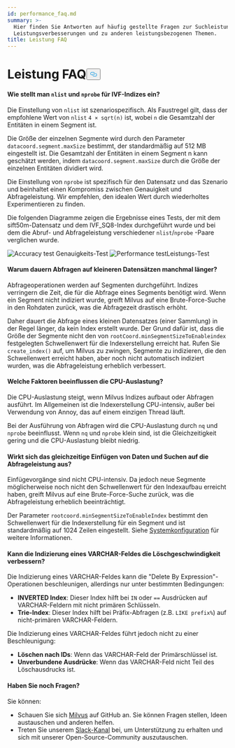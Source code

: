 ```yaml
---
id: performance_faq.md
summary: >-
  Hier finden Sie Antworten auf häufig gestellte Fragen zur Suchleistung, zu
  Leistungsverbesserungen und zu anderen leistungsbezogenen Themen.
title: Leistung FAQ
---
```


<h1 id="Performance-FAQ" class="common-anchor-header">Leistung FAQ<button data-href="#Performance-FAQ" class="anchor-icon" translate="no">
      <svg translate="no"
        aria-hidden="true"
        focusable="false"
        height="20"
        version="1.1"
        viewBox="0 0 16 16"
        width="16"
      >
        <path
          fill="#0092E4"
          fill-rule="evenodd"
          d="M4 9h1v1H4c-1.5 0-3-1.69-3-3.5S2.55 3 4 3h4c1.45 0 3 1.69 3 3.5 0 1.41-.91 2.72-2 3.25V8.59c.58-.45 1-1.27 1-2.09C10 5.22 8.98 4 8 4H4c-.98 0-2 1.22-2 2.5S3 9 4 9zm9-3h-1v1h1c1 0 2 1.22 2 2.5S13.98 12 13 12H9c-.98 0-2-1.22-2-2.5 0-.83.42-1.64 1-2.09V6.25c-1.09.53-2 1.84-2 3.25C6 11.31 7.55 13 9 13h4c1.45 0 3-1.69 3-3.5S14.5 6 13 6z"
        ></path>
      </svg>
    </button></h1><h4 id="How-to-set-nlist-and-nprobe-for-IVF-indexes" class="common-anchor-header">Wie stellt man <code translate="no">nlist</code> und <code translate="no">nprobe</code> für IVF-Indizes ein?</h4><p>Die Einstellung von <code translate="no">nlist</code> ist szenariospezifisch. Als Faustregel gilt, dass der empfohlene Wert von <code translate="no">nlist</code> <code translate="no">4 × sqrt(n)</code> ist, wobei <code translate="no">n</code> die Gesamtzahl der Entitäten in einem Segment ist.</p>
<p>Die Größe der einzelnen Segmente wird durch den Parameter <code translate="no">datacoord.segment.maxSize</code> bestimmt, der standardmäßig auf 512 MB eingestellt ist. Die Gesamtzahl der Entitäten in einem Segment n kann geschätzt werden, indem <code translate="no">datacoord.segment.maxSize</code> durch die Größe der einzelnen Entitäten dividiert wird.</p>
<p>Die Einstellung von <code translate="no">nprobe</code> ist spezifisch für den Datensatz und das Szenario und beinhaltet einen Kompromiss zwischen Genauigkeit und Abfrageleistung. Wir empfehlen, den idealen Wert durch wiederholtes Experimentieren zu finden.</p>
<p>Die folgenden Diagramme zeigen die Ergebnisse eines Tests, der mit dem sift50m-Datensatz und dem IVF_SQ8-Index durchgeführt wurde und bei dem die Abruf- und Abfrageleistung verschiedener <code translate="no">nlist</code>/<code translate="no">nprobe</code> -Paare verglichen wurde.</p>
<p>
  
   <span class="img-wrapper"> <img translate="no" src="/docs/v2.5.x/assets/accuracy_nlist_nprobe.png" alt="Accuracy test" class="doc-image" id="accuracy-test" />
   </span> <span class="img-wrapper"> <span>Genauigkeits-Test</span> </span> <span class="img-wrapper"> <img translate="no" src="/docs/v2.5.x/assets/performance_nlist_nprobe.png" alt="Performance test" class="doc-image" id="performance-test" /><span>Leistungs-Test</span> </span></p>
<h4 id="Why-do-queries-sometimes-take-longer-on-smaller-datasets" class="common-anchor-header">Warum dauern Abfragen auf kleineren Datensätzen manchmal länger?</h4><p>Abfrageoperationen werden auf Segmenten durchgeführt. Indizes verringern die Zeit, die für die Abfrage eines Segments benötigt wird. Wenn ein Segment nicht indiziert wurde, greift Milvus auf eine Brute-Force-Suche in den Rohdaten zurück, was die Abfragezeit drastisch erhöht.</p>
<p>Daher dauert die Abfrage eines kleinen Datensatzes (einer Sammlung) in der Regel länger, da kein Index erstellt wurde. Der Grund dafür ist, dass die Größe der Segmente nicht den von <code translate="no">rootCoord.minSegmentSizeToEnableindex</code> festgelegten Schwellenwert für die Indexerstellung erreicht hat. Rufen Sie <code translate="no">create_index()</code> auf, um Milvus zu zwingen, Segmente zu indizieren, die den Schwellenwert erreicht haben, aber noch nicht automatisch indiziert wurden, was die Abfrageleistung erheblich verbessert.</p>
<h4 id="What-factors-impact-CPU-usage" class="common-anchor-header">Welche Faktoren beeinflussen die CPU-Auslastung?</h4><p>Die CPU-Auslastung steigt, wenn Milvus Indizes aufbaut oder Abfragen ausführt. Im Allgemeinen ist die Indexerstellung CPU-intensiv, außer bei Verwendung von Annoy, das auf einem einzigen Thread läuft.</p>
<p>Bei der Ausführung von Abfragen wird die CPU-Auslastung durch <code translate="no">nq</code> und <code translate="no">nprobe</code> beeinflusst. Wenn <code translate="no">nq</code> und <code translate="no">nprobe</code> klein sind, ist die Gleichzeitigkeit gering und die CPU-Auslastung bleibt niedrig.</p>
<h4 id="Does-simultaneously-inserting-data-and-searching-impact-query-performance" class="common-anchor-header">Wirkt sich das gleichzeitige Einfügen von Daten und Suchen auf die Abfrageleistung aus?</h4><p>Einfügevorgänge sind nicht CPU-intensiv. Da jedoch neue Segmente möglicherweise noch nicht den Schwellenwert für den Indexaufbau erreicht haben, greift Milvus auf eine Brute-Force-Suche zurück, was die Abfrageleistung erheblich beeinträchtigt.</p>
<p>Der Parameter <code translate="no">rootcoord.minSegmentSizeToEnableIndex</code> bestimmt den Schwellenwert für die Indexerstellung für ein Segment und ist standardmäßig auf 1024 Zeilen eingestellt. Siehe <a href="/docs/de/v2.5.x/system_configuration.md">Systemkonfiguration</a> für weitere Informationen.</p>
<h4 id="Can-indexing-a-VARCHAR-field-improve-deletion-speed" class="common-anchor-header">Kann die Indizierung eines VARCHAR-Feldes die Löschgeschwindigkeit verbessern?</h4><p>Die Indizierung eines VARCHAR-Feldes kann die "Delete By Expression"-Operationen beschleunigen, allerdings nur unter bestimmten Bedingungen:</p>
<ul>
<li><strong>INVERTED Index</strong>: Dieser Index hilft bei <code translate="no">IN</code> oder <code translate="no">==</code> Ausdrücken auf VARCHAR-Feldern mit nicht primären Schlüsseln.</li>
<li><strong>Trie-Index</strong>: Dieser Index hilft bei Präfix-Abfragen (z.B. <code translate="no">LIKE prefix%</code>) auf nicht-primären VARCHAR-Feldern.</li>
</ul>
<p>Die Indizierung eines VARCHAR-Feldes führt jedoch nicht zu einer Beschleunigung:</p>
<ul>
<li><strong>Löschen nach IDs</strong>: Wenn das VARCHAR-Feld der Primärschlüssel ist.</li>
<li><strong>Unverbundene Ausdrücke</strong>: Wenn das VARCHAR-Feld nicht Teil des Löschausdrucks ist.</li>
</ul>
<h4 id="Still-have-questions" class="common-anchor-header">Haben Sie noch Fragen?</h4><p>Sie können:</p>
<ul>
<li>Schauen Sie sich <a href="https://github.com/milvus-io/milvus/issues">Milvus</a> auf GitHub an. Sie können Fragen stellen, Ideen austauschen und anderen helfen.</li>
<li>Treten Sie unserem <a href="https://join.slack.com/t/milvusio/shared_invite/enQtNzY1OTQ0NDI3NjMzLWNmYmM1NmNjOTQ5MGI5NDhhYmRhMGU5M2NhNzhhMDMzY2MzNDdlYjM5ODQ5MmE3ODFlYzU3YjJkNmVlNDQ2ZTk">Slack-Kanal</a> bei, um Unterstützung zu erhalten und sich mit unserer Open-Source-Community auszutauschen.</li>
</ul>
